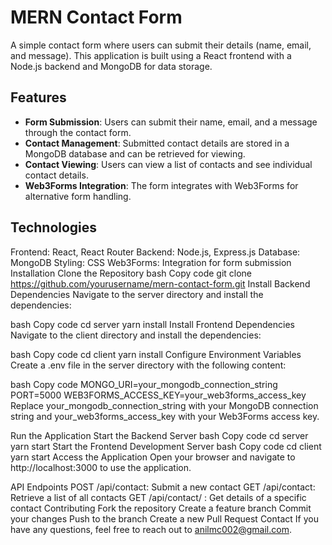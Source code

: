 # MERN Contact Form
A simple contact form where users can submit their details (name, email, and message). This application is built using a React frontend with a Node.js backend and MongoDB for data storage.

## Features
- **Form Submission**: Users can submit their name, email, and a message through the contact form.
- **Contact Management**: Submitted contact details are stored in a MongoDB database and can be retrieved for viewing.
- **Contact Viewing**: Users can view a list of contacts and see individual contact details.
- **Web3Forms Integration**: The form integrates with Web3Forms for alternative form handling.
## Technologies
Frontend: React, React Router
Backend: Node.js, Express.js
Database: MongoDB
Styling: CSS
Web3Forms: Integration for form submission
Installation
Clone the Repository
bash
Copy code
git clone https://github.com/yourusername/mern-contact-form.git
Install Backend Dependencies
Navigate to the server directory and install the dependencies:

bash
Copy code
cd server
yarn install
Install Frontend Dependencies
Navigate to the client directory and install the dependencies:

bash
Copy code
cd client
yarn install
Configure Environment Variables
Create a .env file in the server directory with the following content:

bash
Copy code
MONGO_URI=your_mongodb_connection_string
PORT=5000
WEB3FORMS_ACCESS_KEY=your_web3forms_access_key
Replace your_mongodb_connection_string with your MongoDB connection string and your_web3forms_access_key with your Web3Forms access key.

Run the Application
Start the Backend Server
bash
Copy code
cd server
yarn start
Start the Frontend Development Server
bash
Copy code
cd client
yarn start
Access the Application
Open your browser and navigate to http://localhost:3000 to use the application.

API Endpoints
POST /api/contact: Submit a new contact
GET /api/contact: Retrieve a list of all contacts
GET /api/contact/
: Get details of a specific contact
Contributing
Fork the repository
Create a feature branch
Commit your changes
Push to the branch
Create a new Pull Request
Contact
If you have any questions, feel free to reach out to anilmc002@gmail.com.
